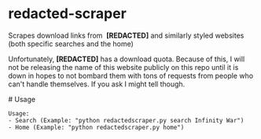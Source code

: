 # redacted-scraper

Scrapes download links from  **[REDACTED]** and similarly styled websites (both specific searches and the home)

Unfortunately, **[REDACTED]** has a download quota. Because of this, I will not be releasing the name of this website publicly on this repo until it is down in hopes to not bombard them with tons of requests from people who can't handle themselves. If you ask I might tell though.


# Usage

```
Usage:
- Search (Example: "python redactedscraper.py search Infinity War")
- Home (Example: "python redactedscraper.py home")
```
